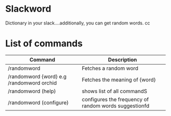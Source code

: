 # Slackword
Dictionary in your slack....additionally, you can get random words.
cc
# List of commands
Command  | Description
------------- | -------------
/randomword  | Fetches a random word
/randomword {word} e.g /randomword orchid  | Fetches the meaning of {word}
/randomword (help) | shows list of all commandS
/randomword (configure) | configures the frequency of random words suggestionfd
